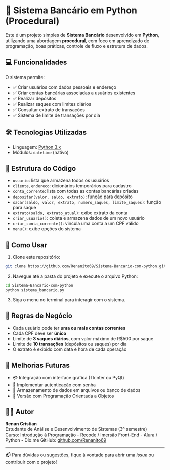 
# 🏦 Sistema Bancário em Python (Procedural)

Este é um projeto simples de **Sistema Bancário** desenvolvido em **Python**, utilizando uma abordagem **procedural**, com foco em aprendizado de programação, boas práticas, controle de fluxo e estrutura de dados.

## 💻 Funcionalidades

O sistema permite:

- ✅ Criar usuários com dados pessoais e endereço
- ✅ Criar contas bancárias associadas a usuários existentes
- ✅ Realizar depósitos
- ✅ Realizar saques com limites diários
- ✅ Consultar extrato de transações
- ✅ Sistema de limite de transações por dia

## 🛠️ Tecnologias Utilizadas

- Linguagem: [Python 3.x](https://www.python.org/)
- Módulos: `datetime` (nativo)

## 📂 Estrutura do Código

- `usuario`: lista que armazena todos os usuários
- `cliente`, `endereco`: dicionários temporários para cadastro
- `conta_corrente`: lista com todas as contas bancárias criadas
- `depositar(valor, saldo, extrato)`: função para depósito
- `sacar(saldo, valor, extrato, numero_saques, limite_saques)`: função para saque
- `extrato(saldo, extrato_atual)`: exibe extrato da conta
- `criar_usuario()`: coleta e armazena dados de um novo usuário
- `criar_conta_corrente()`: vincula uma conta a um CPF válido
- `menu()`: exibe opções do sistema

## 🧪 Como Usar

1. Clone este repositório:

```bash
git clone https://github.com/Renanito69/Sistema-Bancario-com-python.git
```

2. Navegue até a pasta do projeto e execute o arquivo Python:

```bash
cd Sistema-Bancario-com-python
python sistema_bancario.py
```

3. Siga o menu no terminal para interagir com o sistema.

## 📌 Regras de Negócio

- Cada usuário pode ter **uma ou mais contas correntes**
- Cada CPF deve ser **único**
- Limite de **3 saques diários**, com valor máximo de R$500 por saque
- Limite de **10 transações** (depósitos ou saques) por dia
- O extrato é exibido com data e hora de cada operação

## 🚀 Melhorias Futuras

- 💳 Integração com interface gráfica (Tkinter ou PyQt)
- 🔐 Implementar autenticação com senha
- 🧾 Armazenamento de dados em arquivos ou banco de dados
- 🧱 Versão com Programação Orientada a Objetos

## 👨‍💻 Autor

**Renan Cristian**  
Estudante de Análise e Desenvolvimento de Sistemas (3º semestre)  
Curso: Introdução à Programação - Recode / Imersão Front-End - Alura / Python - Dio.me 
GitHub: [github.com/Renanito69](https://github.com/Renanito69)

---

📬 Para dúvidas ou sugestões, fique à vontade para abrir uma *issue* ou contribuir com o projeto!
